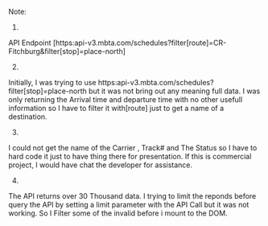 Note:

1. 
API Endpoint [https:api-v3.mbta.com/schedules?filter[route]=CR-Fitchburg&filter[stop]=place-north]

2.
Initially, I was trying to use https:api-v3.mbta.com/schedules?filter[stop]=place-north but it was not bring out any meaning full data. I was only returning the Arrival time and departure time with no other usefull information so I have to filter it with[route] just to get a name of a destination.

3. 
I could not get the name of the Carrier , Track# and The Status so I have to hard code it just to have thing there for presentation. If this is commercial project, I would have chat the developer for assistance.

4.

The API returns over 30 Thousand data. I trying to limit the reponds before query the API by setting a limit parameter with the API Call but it was not working. So I Filter some of the invalid before i mount to the DOM.

